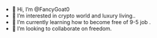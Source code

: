 - 👋 Hi, I’m @FancyGoat0
- 👀 I’m interested in crypto world and luxury living..
- 🌱 I’m currently learning how to become free of 9-5 job .
- 💞️ I’m looking to collaborate on freedom.

<!---
FancyGoat0/FancyGoat0 is a ✨ special ✨ repository because its `README.md` (this file) appears on your GitHub profile.
You can click the Preview link to take a look at your changes.
--->
